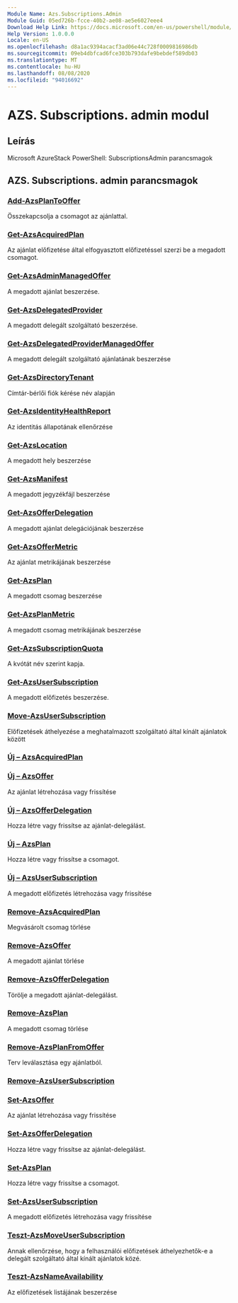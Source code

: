 ```yaml
---
Module Name: Azs.Subscriptions.Admin
Module Guid: 05ed726b-fcce-40b2-ae08-ae5e6027eee4
Download Help Link: https://docs.microsoft.com/en-us/powershell/module/azs.subscriptions.admin
Help Version: 1.0.0.0
Locale: en-US
ms.openlocfilehash: d8a1ac9394acacf3ad06e44c728f0009816986db
ms.sourcegitcommit: 09eb4dbfcad6fce303b793dafe9bebdef589db03
ms.translationtype: MT
ms.contentlocale: hu-HU
ms.lasthandoff: 08/08/2020
ms.locfileid: "94016692"
---
```

# AZS. Subscriptions. admin modul
## Leírás
Microsoft AzureStack PowerShell: SubscriptionsAdmin parancsmagok

## AZS. Subscriptions. admin parancsmagok
### [Add-AzsPlanToOffer](Add-AzsPlanToOffer.md)
Összekapcsolja a csomagot az ajánlattal.

### [Get-AzsAcquiredPlan](Get-AzsAcquiredPlan.md)
Az ajánlat előfizetése által elfogyasztott előfizetéssel szerzi be a megadott csomagot.

### [Get-AzsAdminManagedOffer](Get-AzsAdminManagedOffer.md)
A megadott ajánlat beszerzése.

### [Get-AzsDelegatedProvider](Get-AzsDelegatedProvider.md)
A megadott delegált szolgáltató beszerzése.

### [Get-AzsDelegatedProviderManagedOffer](Get-AzsDelegatedProviderManagedOffer.md)
A megadott delegált szolgáltató ajánlatának beszerzése

### [Get-AzsDirectoryTenant](Get-AzsDirectoryTenant.md)
Címtár-bérlői fiók kérése név alapján

### [Get-AzsIdentityHealthReport](Get-AzsIdentityHealthReport.md)
Az identitás állapotának ellenőrzése

### [Get-AzsLocation](Get-AzsLocation.md)
A megadott hely beszerzése

### [Get-AzsManifest](Get-AzsManifest.md)
A megadott jegyzékfájl beszerzése

### [Get-AzsOfferDelegation](Get-AzsOfferDelegation.md)
A megadott ajánlat delegációjának beszerzése

### [Get-AzsOfferMetric](Get-AzsOfferMetric.md)
Az ajánlat metrikájának beszerzése

### [Get-AzsPlan](Get-AzsPlan.md)
A megadott csomag beszerzése

### [Get-AzsPlanMetric](Get-AzsPlanMetric.md)
A megadott csomag metrikájának beszerzése

### [Get-AzsSubscriptionQuota](Get-AzsSubscriptionQuota.md)
A kvótát név szerint kapja.

### [Get-AzsUserSubscription](Get-AzsUserSubscription.md)
A megadott előfizetés beszerzése.

### [Move-AzsUserSubscription](Move-AzsUserSubscription.md)
Előfizetések áthelyezése a meghatalmazott szolgáltató által kínált ajánlatok között

### [Új – AzsAcquiredPlan](New-AzsAcquiredPlan.md)


### [Új – AzsOffer](New-AzsOffer.md)
Az ajánlat létrehozása vagy frissítése

### [Új – AzsOfferDelegation](New-AzsOfferDelegation.md)
Hozza létre vagy frissítse az ajánlat-delegálást.

### [Új – AzsPlan](New-AzsPlan.md)
Hozza létre vagy frissítse a csomagot.

### [Új – AzsUserSubscription](New-AzsUserSubscription.md)
A megadott előfizetés létrehozása vagy frissítése

### [Remove-AzsAcquiredPlan](Remove-AzsAcquiredPlan.md)
Megvásárolt csomag törlése

### [Remove-AzsOffer](Remove-AzsOffer.md)
A megadott ajánlat törlése

### [Remove-AzsOfferDelegation](Remove-AzsOfferDelegation.md)
Törölje a megadott ajánlat-delegálást.

### [Remove-AzsPlan](Remove-AzsPlan.md)
A megadott csomag törlése

### [Remove-AzsPlanFromOffer](Remove-AzsPlanFromOffer.md)
Terv leválasztása egy ajánlatból.

### [Remove-AzsUserSubscription](Remove-AzsUserSubscription.md)


### [Set-AzsOffer](Set-AzsOffer.md)
Az ajánlat létrehozása vagy frissítése

### [Set-AzsOfferDelegation](Set-AzsOfferDelegation.md)
Hozza létre vagy frissítse az ajánlat-delegálást.

### [Set-AzsPlan](Set-AzsPlan.md)
Hozza létre vagy frissítse a csomagot.

### [Set-AzsUserSubscription](Set-AzsUserSubscription.md)
A megadott előfizetés létrehozása vagy frissítése

### [Teszt-AzsMoveUserSubscription](Test-AzsMoveUserSubscription.md)
Annak ellenőrzése, hogy a felhasználói előfizetések áthelyezhetők-e a delegált szolgáltató által kínált ajánlatok közé.

### [Teszt-AzsNameAvailability](Test-AzsNameAvailability.md)
Az előfizetések listájának beszerzése

